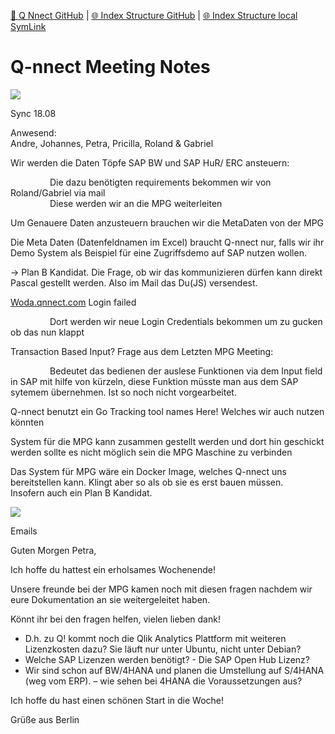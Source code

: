[📁 Q Nnect GitHub](/cerulean-circle-unlimited-2cu/product/partner-management/q-nnect.md) | [🌐 Index Structure GitHub](/cerulean-circle-unlimited-2cu/product/partner-management/q-nnect/q-nnect-meeting-notes.md) | [🌐 Index Structure local SymLink](./q-nnect-meeting-notes.entry.md)

# Q-nnect Meeting Notes

![](https://2cu.atlassian.net/wiki/images/icons/grey_arrow_down.png)

Sync 18.08

Anwesend:  
Andre, Johannes, Petra, Pricilla, Roland & Gabriel

Wir werden die Daten Töpfe SAP BW und SAP HuR/ ERC ansteuern:

                Die dazu benötigten requirements bekommen wir von Roland/Gabriel via mail  
                Diese werden wir an die MPG weiterleiten

Um Genauere Daten anzusteuern brauchen wir die MetaDaten von der MPG

Die Meta Daten (Datenfeldnamen im Excel) braucht Q-nnect nur, falls wir ihr Demo System als Beispiel für eine Zugriffsdemo auf SAP nutzen wollen. 

\-> Plan B Kandidat. Die Frage, ob wir das kommunizieren dürfen kann direkt Pascal gestellt werden. Also im Mail das Du(JS) versendest. 

[Woda.qnnect.com](http://Woda.qnnect.com) Login failed

                Dort werden wir neue Login Credentials bekommen um zu gucken ob das nun klappt

Transaction Based Input? Frage aus dem Letzten MPG Meeting:

                Bedeutet das bedienen der auslese Funktionen via dem Input field in SAP mit hilfe von kürzeln, diese Funktion müsste man aus dem SAP sytemem übernehmen. Ist so noch nicht vorgearbeitet.

Q-nnect benutzt ein Go Tracking tool names Here! Welches wir auch nutzen könnten        

System für die MPG kann zusammen gestellt werden und dort hin geschickt werden sollte es nicht möglich sein die MPG Maschine zu verbinden

  
Das System für MPG wäre ein Docker Image, welches Q-nnect uns bereitstellen kann. Klingt aber so als ob sie es erst bauen müssen.   
Insofern auch ein Plan B Kandidat.

![](https://2cu.atlassian.net/wiki/images/icons/grey_arrow_down.png)

Emails

Guten Morgen Petra,

Ich hoffe du hattest ein erholsames Wochenende!

Unsere freunde bei der MPG kamen noch mit diesen fragen nachdem wir eure Dokumentation an sie weitergeleitet haben.

Könnt ihr bei den fragen helfen, vielen lieben dank!

- D.h. zu Q! kommt noch die Qlik Analytics Plattform mit weiteren Lizenzkosten dazu? Sie läuft nur unter Ubuntu, nicht unter Debian?
- Welche SAP Lizenzen werden benötigt? - Die SAP Open Hub Lizenz?
- Wir sind schon auf BW/4HANA und planen die Umstellung auf S/4HANA (weg vom ERP). – wie sehen bei 4HANA die Voraussetzungen aus?

Ich hoffe du hast einen schönen Start in die Woche!

Grüße aus Berlin
